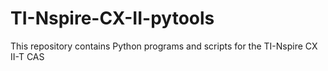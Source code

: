 # TI-Nspire-CX-II-pytools
This repository contains Python programs and scripts for the TI-Nspire CX II-T CAS
